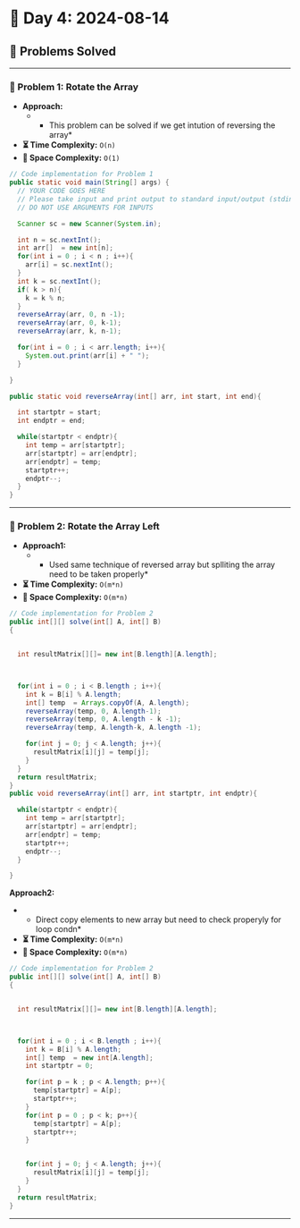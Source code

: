 
# 📅 Day 4: 2024-08-14

## 🚀 Problems Solved

---

### 🧩 Problem 1: Rotate the Array
- **Approach:**
  - * This problem can be solved if we get intution of reversing the array*
- **⏳ Time Complexity:** `O(n)`
- **💾 Space Complexity:** `O(1)`

```java
// Code implementation for Problem 1
public static void main(String[] args) {
  // YOUR CODE GOES HERE
  // Please take input and print output to standard input/output (stdin/stdout)
  // DO NOT USE ARGUMENTS FOR INPUTS

  Scanner sc = new Scanner(System.in);

  int n = sc.nextInt();
  int arr[]  = new int[n];
  for(int i = 0 ; i < n ; i++){
    arr[i] = sc.nextInt();
  }
  int k = sc.nextInt();
  if( k > n){
    k = k % n;
  }
  reverseArray(arr, 0, n -1);
  reverseArray(arr, 0, k-1);
  reverseArray(arr, k, n-1);

  for(int i = 0 ; i < arr.length; i++){
    System.out.print(arr[i] + " ");
  }

}

public static void reverseArray(int[] arr, int start, int end){

  int startptr = start;
  int endptr = end;

  while(startptr < endptr){
    int temp = arr[startptr];
    arr[startptr] = arr[endptr];
    arr[endptr] = temp;
    startptr++;
    endptr--;
  }
}
```

---

### 🧩 Problem 2: Rotate the Array Left
- **Approach1:**
  - * Used same technique of reversed array but splliting the array need to be taken properly*
- **⏳ Time Complexity:** `O(m*n)`
- **💾 Space Complexity:** `O(m*n)`

```java
// Code implementation for Problem 2
public int[][] solve(int[] A, int[] B)
{


  int resultMatrix[][]= new int[B.length][A.length];



  for(int i = 0 ; i < B.length ; i++){
    int k = B[i] % A.length;
    int[] temp  = Arrays.copyOf(A, A.length);
    reverseArray(temp, 0, A.length-1);
    reverseArray(temp, 0, A.length - k -1);
    reverseArray(temp, A.length-k, A.length -1);

    for(int j = 0; j < A.length; j++){
      resultMatrix[i][j] = temp[j];
    }
  }
  return resultMatrix;
}
public void reverseArray(int[] arr, int startptr, int endptr){

  while(startptr < endptr){
    int temp = arr[startptr];
    arr[startptr] = arr[endptr];
    arr[endptr] = temp;
    startptr++;
    endptr--;
  }

}
```
**Approach2:**
- * Direct copy elements to new array but need to check properyly for loop condn*
- **⏳ Time Complexity:** `O(m*n)`
- **💾 Space Complexity:** `O(m*n)`

```java
// Code implementation for Problem 2
public int[][] solve(int[] A, int[] B)
{


  int resultMatrix[][]= new int[B.length][A.length];



  for(int i = 0 ; i < B.length ; i++){
    int k = B[i] % A.length;
    int[] temp  = new int[A.length];
    int startptr = 0;

    for(int p = k ; p < A.length; p++){
      temp[startptr] = A[p];
      startptr++;
    }
    for(int p = 0 ; p < k; p++){
      temp[startptr] = A[p];
      startptr++;
    }


    for(int j = 0; j < A.length; j++){
      resultMatrix[i][j] = temp[j];
    }
  }
  return resultMatrix;
}
```
---

